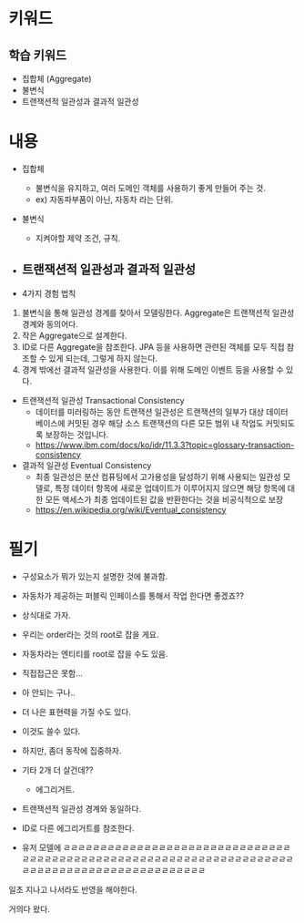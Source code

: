 # 키워드

## 학습 키워드

- 집합체 (Aggregate)
- 불변식
- 트랜잭션적 일관성과 결과적 일관성

# 내용

- 집합체

  - 불변식을 유지하고, 여러 도메인 객체를 사용하기 좋게 만들어 주는 것.
  - ex) 자동파부품이 아닌, 자동차 라는 단위.

- 불변식
  - 지켜야할 제약 조건, 규칙.
- ## 트랜잭션적 일관성과 결과적 일관성
- 4가지 경험 법칙

1. 불변식을 통해 일관성 경계를 찾아서 모델링한다. Aggregate은 트랜잭션적 일관성 경계와 동의어다.
2. 작은 Aggregate으로 설계한다.
3. ID로 다른 Aggregate을 참조한다. JPA 등을 사용하면 관련된 객체를 모두 직접 참조할 수 있게 되는데, 그렇게 하지 않는다.
4. 경계 밖에선 결과적 일관성을 사용한다. 이를 위해 도메인 이벤트 등을 사용할 수 있다.

- 트랜잭션적 일관성 Transactional Consistency
  - 데이터를 미러링하는 동안 트랜잭션 일관성은 트랜잭션의 일부가 대상 데이터베이스에 커밋된 경우 해당 소스 트랜잭션의 다른 모든 범위 내 작업도 커밋되도록 보장하는 것입니다.
  - https://www.ibm.com/docs/ko/idr/11.3.3?topic=glossary-transaction-consistency
- 결과적 일관성 Eventual Consistency
  - 최종 일관성은 분산 컴퓨팅에서 고가용성을 달성하기 위해 사용되는 일관성 모델로, 특정 데이터 항목에 새로운 업데이트가 이루어지지 않으면 해당 항목에 대한 모든 액세스가 최종 업데이트된 값을 반환한다는 것을 비공식적으로 보장
  - https://en.wikipedia.org/wiki/Eventual_consistency

# 필기

- 구성요소가 뭐가 있는지 설명한 것에 불과함.
- 자동차가 제공하는 퍼블릭 인페이스를 통해서 작업 한다면 좋겠죠??
- 상식대로 가자.
- 우리는 order라는 것의 root로 잡을 게요.
- 자동차라는 엔티티를 root로 잡을 수도 있음.
- 직접접근은 못함...
- 아 안되는 구나..
- 더 나은 표현력을 가질 수도 있다.
- 이것도 쓸수 있다.
- 하지만, 좀더 동작에 집중하자.
- 기타 2개 더 살건데??

  - 에그리거트.

- 트랜잭션적 일관성 경계와 동일하다.
- ID로 다른 에그리거트를 참조한다.

- 유저 모델에 ㄹㄹㄹㄹㄹㄹㄹㄹㄹㄹㄹㄹㄹㄹㄹㄹㄹㄹㄹㄹㄹㄹㄹㄹㄹㄹㄹㄹㄹㄹㄹㄹㄹㄹㄹㄹㄹㄹㄹㄹㄹㄹㄹㄹㄹㄹㄹㄹㄹㄹㄹㄹㄹㄹㄹㄹㄹㄹㄹㄹㄹㄹㄹㄹㄹㄹㄹㄹㄹㄹㄹㄹㄹㄹㄹㄹㄹㄹㄹㄹㄹㄹㄹㄹㄹㄹㄹㄹㄹㄹㄹㄹㄹ

일초 지나고 나서라도 반영을 해야한다.

거의다 왔다.
